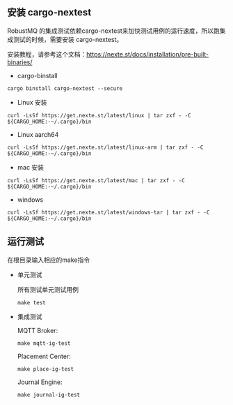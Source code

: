 ## 安装 cargo-nextest
RobustMQ 的集成测试依赖cargo-nextest来加快测试用例的运行速度，所以跑集成测试的时候，需要安装 cargo-nextest。

安装教程，请参考这个文档：https://nexte.st/docs/installation/pre-built-binaries/

- cargo-binstall
```
cargo binstall cargo-nextest --secure
```

- Linux 安装
```
curl -LsSf https://get.nexte.st/latest/linux | tar zxf - -C ${CARGO_HOME:-~/.cargo}/bin
```

- Linux aarch64
```
curl -LsSf https://get.nexte.st/latest/linux-arm | tar zxf - -C ${CARGO_HOME:-~/.cargo}/bin
```

- mac 安装
```
curl -LsSf https://get.nexte.st/latest/mac | tar zxf - -C ${CARGO_HOME:-~/.cargo}/bin
```

- windows

```
curl -LsSf https://get.nexte.st/latest/windows-tar | tar zxf - -C ${CARGO_HOME:-~/.cargo}/bin
```

## 运行测试

在根目录输入相应的make指令

- 单元测试

  所有测试单元测试用例
  ```
  make test
  ```

- 集成测试

  MQTT Broker:
  ```
  make mqtt-ig-test
  ```

  Placement Center:
  ```
  make place-ig-test
  ```

  Journal Engine:
  ```
  make journal-ig-test
  ```

